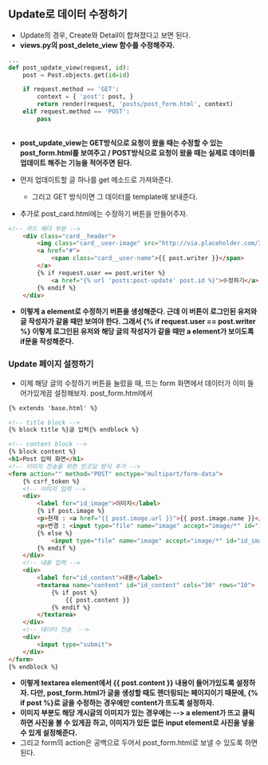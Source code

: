 ## Update로 데이터 수정하기
- Update의 경우, Create와 Detail이 합쳐졌다고 보면 된다.
- **views.py의 post_delete_view 함수를 수정해주자.**

```python
...
def post_update_view(request, id):
    post = Post.objects.get(id=id)

    if request.method == 'GET':
        context = { 'post': post, }
        return render(request, 'posts/post_form.html', context)
    elif request.method == 'POST':
        pass
    
```


- **post_update_view는 GET방식으로 요청이 왔을 때는 수정할 수 있는 post_form.html를 보여주고 / POST방식으로 요청이 왔을 때는 실제로 데이터를 업데이트 해주는 기능을 적어주면 된다.**
- 먼저 업데이트할 글 하나를 get 메소드로 가져와준다. 
  - 그리고 GET 방식이면 그 데이터를 template에 보내준다.




- 추가로 post_card.html에는 수정하기 버튼을 만들어주자.

```html
<!-- 카드 헤더 부분 -->
    <div class="card__header">
        <img class="card__user-image" src="http://via.placeholder.com/32x32" alt="프로필이미지"/>
        <a href="#">
            <span class="card__user-name">{{ post.writer }}</span>
        </a>
        {% if request.user == post.writer %}
            <a href="{% url 'posts:post-update' post.id %}">수정하기</a>
        {% endif %}
    </div>
```

- **이렇게 a element로 수정하기 버튼을 생성해준다. 근데 이 버튼이 로그인된 유저와 글 작성자가 같을 때만 보여야 한다. 그래서 {% if request.user == post.writer %} 이렇게 로그인된 유저와 
  해당 글의 작성자가 같을 때만 a element가 보이도록 if문을 작성해준다.**
  

### Update 페이지 설정하기
- 이제 해당 글의 수정하기 버튼을 눌렀을 때, 뜨는 form 화면에서 데이터가 이미 들어가있게끔 설정해보자. post_form.html에서

```html
{% extends 'base.html' %}

<!-- title block -->
{% block title %}글 입력{% endblock %}

<!-- content block -->
{% block content %}
<h1>Post 입력 화면</h1>
<!-- 이미지 전송을 위한 인코딩 방식 추가 -->
<form action="" method="POST" enctype="multipart/form-data"> 
    {% csrf_token %}
    <!-- 이미지 입력 -->
    <div>
        <label for="id_image">이미지</label>
        {% if post.image %}
        <p>현재 : <a href="{{ post.image.url }}">{{ post.image.name }}</a></p>
        <p>변경 : <input type="file" name="image" accept="image/*" id="id_image"></p>
        {% else %}
            <input type="file" name="image" accept="image/*" id="id_image">
        {% endif %} 
    </div>
    <!-- 내용 입력 -->
    <div>
        <label for="id_content">내용</label>
        <textarea name="content" id="id_content" cols="30" rows="10">
            {% if post %}
                {{ post.content }}
            {% endif %}    
        </textarea>
    </div>
    <!-- 데이터 전송  -->
    <div>
        <input type="submit">
    </div>
</form>
{% endblock %}
```

- **이렇게 textarea element에서 {{ post.content }} 내용이 들어가있도록 설정하자. 다만, post_form.html가 글을 생성할 때도 랜더링되는 페이지이기 때문에, {% if post %}로 글을 수정하는 경우에만 content가 뜨도록 설정하자.**
- **이미지 부분도 해당 게시글의 이미지가 있는 경우에는 --> a element가 뜨고 클릭하면 사진을 볼 수 있게끔 하고, 이미지가 있든 없든 input element로 사진을 넣을 수 있게 설정해준다.**
- 그리고 form의 action은 공백으로 두어서 post_form.html로 보낼 수 있도록 하면 된다.


